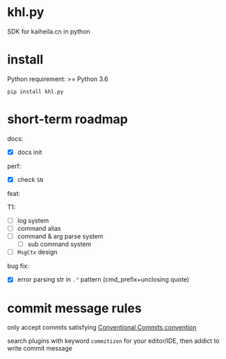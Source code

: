 # khl.py

SDK for kaiheila.cn in python

# install

Python requirement: >= Python 3.6

```shell
pip install khl.py
```

# short-term roadmap

docs:

- [x] docs init

perf:

- [x] check `SN`

feat:

T1:

- [ ] log system
- [ ] command alias
- [ ] command & arg parse system
    - [ ] sub command system
- [ ] `MsgCtx` design

bug fix:

- [x] error parsing str in `."` pattern (cmd_prefix+unclosing quote)

# commit message rules

only accept commits satisfying [Conventional Commits convention](https://github.com/commitizen/cz-cli)

search plugins with keyword `commitizen` for your editor/IDE, then addict to write commit message